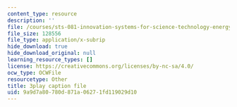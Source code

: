 ```yaml
---
content_type: resource
description: ''
file: /courses/sts-081-innovation-systems-for-science-technology-energy-manufacturing-and-health-spring-2017/9a9d7a80780d871a06271fd119029d10_Ayvwr28VKBk.srt
file_size: 128556
file_type: application/x-subrip
hide_download: true
hide_download_original: null
learning_resource_types: []
license: https://creativecommons.org/licenses/by-nc-sa/4.0/
ocw_type: OCWFile
resourcetype: Other
title: 3play caption file
uid: 9a9d7a80-780d-871a-0627-1fd119029d10
---
```

